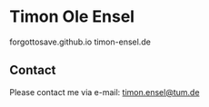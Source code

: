 # Timon Ole Ensel
forgottosave.github.io
timon-ensel.de
## Contact
Please contact me via e-mail: timon.ensel@tum.de
